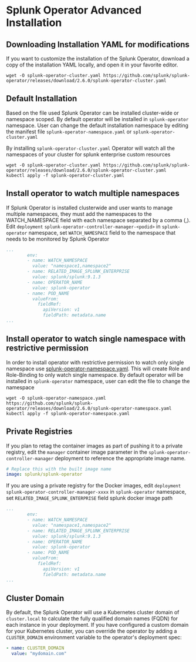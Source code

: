 # Splunk Operator Advanced Installation



## Downloading Installation YAML for modifications

If you want to customize the installation of the Splunk Operator, download a copy of the installation YAML locally, and open it in your favorite editor.

```
wget -O splunk-operator-cluster.yaml https://github.com/splunk/splunk-operator/releases/download/2.6.0/splunk-operator-cluster.yaml
```

## Default Installation

Based on the file used Splunk Operator can be installed cluster-wide or namespace scoped. By default operator will be installed in `splunk-operator` namespace. User can change the default installation namespace by editing the manifest file `splunk-operator-namespace.yaml` or `splunk-operator-cluster.yaml`

By installing `splunk-operator-cluster.yaml` Operator will watch all the namespaces of your cluster for splunk enterprise custom resources

```
wget -O splunk-operator-cluster.yaml https://github.com/splunk/splunk-operator/releases/download/2.6.0/splunk-operator-cluster.yaml
kubectl apply -f splunk-operator-cluster.yaml
```

## Install operator to watch multiple namespaces

If Splunk Operator is installed clusterwide and user wants to manage multiple namespaces, they must add the namespaces to the WATCH_NAMESPACE field with each namespace separated by a comma (,).  Edit `deployment` `splunk-operator-controller-manager-<podid>` in `splunk-operator` namespace, set `WATCH_NAMESPACE` field to the namespace that needs to be monitored by Splunk Operator

```yaml
...
        env:
        - name: WATCH_NAMESPACE
          value: "namespace1,namespace2"
        - name: RELATED_IMAGE_SPLUNK_ENTERPRISE
          value: splunk/splunk:9.1.3
        - name: OPERATOR_NAME
          value: splunk-operator
        - name: POD_NAME
          valueFrom:
            fieldRef:
              apiVersion: v1
              fieldPath: metadata.name
...
```

## Install operator to watch single namespace with restrictive permission

In order to install operator with restrictive permission to watch only single namespace use [splunk-operator-namespace.yaml](https://github.com/splunk/splunk-operator/releases/download/2.6.0/splunk-operator-namespace.yaml). This will create Role and Role-Binding to only watch single namespace. By default operator will be installed in `splunk-operator` namespace, user can edit the file to change the namespace

```
wget -O splunk-operator-namespace.yaml https://github.com/splunk/splunk-operator/releases/download/2.6.0/splunk-operator-namespace.yaml
kubectl apply -f splunk-operator-namespace.yaml
```

## Private Registries

If you plan to retag the container images as part of pushing it to a private registry, edit the `manager` container image parameter in the  `splunk-operator-controller-manager` deployment to reference the appropriate image name.

```yaml
# Replace this with the built image name
image: splunk/splunk-operator
```

If you are using a private registry for the Docker images, edit `deployment` `splunk-operator-controller-manager-xxxx` in `splunk-operator` namespace, set `RELATED_IMAGE_SPLUNK_ENTERPRISE` field splunk docker image path

```yaml
...
        env:
        - name: WATCH_NAMESPACE
          value: "namespace1,namespace2"
        - name: RELATED_IMAGE_SPLUNK_ENTERPRISE
          value: splunk/splunk:9.1.3
        - name: OPERATOR_NAME
          value: splunk-operator
        - name: POD_NAME
          valueFrom:
            fieldRef:
              apiVersion: v1
              fieldPath: metadata.name
...
```

## Cluster Domain

By default, the Splunk Operator will use a Kubernetes cluster domain of `cluster.local` to calculate the fully qualified domain names (FQDN) for each instance in your deployment. If you have configured a custom domain for your Kubernetes cluster, you can override the operator by adding a `CLUSTER_DOMAIN`
environment variable to the operator's deployment spec:

```yaml
- name: CLUSTER_DOMAIN
  value: "mydomain.com"
```
